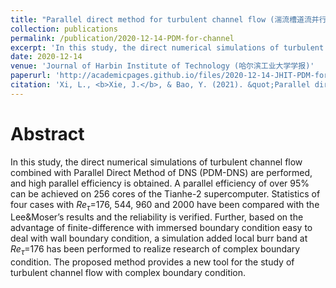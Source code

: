 ```yaml
---
title: "Parallel direct method for turbulent channel flow (湍流槽道流并行直接求解方法)"
collection: publications
permalink: /publication/2020-12-14-PDM-for-channel
excerpt: 'In this study, the direct numerical simulations of turbulent channel flow combined with Parallel Direct Method of DNS (PDM-DNS) are performed, and high parallel efficiency is obtained.'
date: 2020-12-14
venue: 'Journal of Harbin Institute of Technology (哈尔滨工业大学学报)'
paperurl: 'http://academicpages.github.io/files/2020-12-14-JHIT-PDM-for-channel.pdf'
citation: 'Xi, L., <b>Xie, J.</b>, & Bao, Y. (2021). &quot;Parallel direct method for turbulent channel flow (in Chinese).&quot; <i>Journal of Harbin Institute of Technology</i>, 53(1), 163-167. https://doi.org/10.11918/202001028.'
---
```


# Abstract

In this study, the direct numerical simulations of turbulent channel flow combined with Parallel Direct Method of DNS (PDM-DNS) are performed, and high parallel efficiency is obtained. A parallel efficiency of over 95% can be achieved on 256 cores of the Tianhe-2 supercomputer. Statistics of four cases with $Re_{\tau}$=176, 544, 960 and 2000 have been compared with the Lee&Moser’s results and the reliability is verified. Further, based on the advantage of finite-difference with immersed boundary condition easy to deal with wall boundary condition, a simulation added local burr band at $Re_{\tau}$=176 has been performed to realize research of complex boundary condition. The proposed method provides a new tool for the study of turbulent channel flow with complex boundary condition.